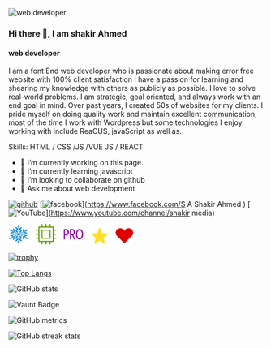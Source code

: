 
![web developer](https://scontent.fdac24-4.fna.fbcdn.net/v/t39.30808-6/449397777_993449749151692_8645100454886149024_n.png?stp=dst-png_p180x540&_nc_cat=105&ccb=1-7&_nc_sid=cc71e4&_nc_eui2=AeECaCYRadYfrhHvSOwKbnzVQOX7Jx6GuN1A5fsnHoa43SfgiivRkMBWFKPmV2351ZttRehjcVMJTjy883q8euQt&_nc_ohc=W4S0nBkqR6oQ7kNvgFKFjVs&_nc_ht=scontent.fdac24-4.fna&oh=00_AYCheLNIVBjOfa9LSHcHlXuJ2579U4vMrp_I1xOQKQIsRw&oe=66832E3E)

### Hi there 👋, I am shakir Ahmed
#### web developer

I am a font End web developer who is passionate about making error free website with 100% client satisfaction I have a passion for learning and shearing my knowledge with others as publicly as possible. I love to solve real-world problems. I am strategic, goal oriented, and always work with an end goal in mind. Over past years, I created 50s of websites for my clients. I pride myself on doing quality work and maintain excellent communication, most of the time I work with Wordpress but some technologies I enjoy working with include  ReaCUS, javaScript as well as. 



























Skills: HTML / CSS /JS /VUE JS / REACT

- 🔭 I’m currently working on this page. 
- 🌱 I’m currently learning javascript 
- 👯 I’m looking to collaborate on github 
- 💬 Ask me about web development 


[<img src='https://cdn.jsdelivr.net/npm/simple-icons@3.0.1/icons/github.svg' alt='github' height='40'>](https://github.com/jahid-bangli)  [<img src='https://cdn.jsdelivr.net/npm/simple-icons@3.0.1/icons/facebook.svg' alt='facebook' height='40'>](https://www.facebook.com/S A Shakir Ahmed )  [<img src='https://cdn.jsdelivr.net/npm/simple-icons@3.0.1/icons/youtube.svg' alt='YouTube' height='40'>](https://www.youtube.com/channel/shakir media)  

<a href='https://archiveprogram.github.com/'><img src='https://raw.githubusercontent.com/acervenky/animated-github-badges/master/assets/acbadge.gif' width='40' height='40'></a> <a href='https://docs.github.com/en/developers'><img src='https://raw.githubusercontent.com/acervenky/animated-github-badges/master/assets/devbadge.gif' width='40' height='40'></a> <a href='https://github.com/pricing'><img src='https://raw.githubusercontent.com/acervenky/animated-github-badges/master/assets/pro.gif' width='40' height='40'></a> <a href='https://stars.github.com/'><img src='https://raw.githubusercontent.com/acervenky/animated-github-badges/master/assets/starbadge.gif' width='35' height='35'></a> <a href='https://docs.github.com/en/github/supporting-the-open-source-community-with-github-sponsors'><img src='https://raw.githubusercontent.com/acervenky/animated-github-badges/master/assets/sponsorbadge.gif' width='35' height='35'></a> 

[![trophy](https://github-profile-trophy.vercel.app/?username=jahid-bangli)](https://github.com/ryo-ma/github-profile-trophy)

[![Top Langs](https://github-readme-stats.vercel.app/api/top-langs/?username=jahid-bangli)](https://github.com/anuraghazra/github-readme-stats)

![GitHub stats](https://github-readme-stats.vercel.app/api?username=jahid-bangli&show_icons=true&count_private=true)  

![Vaunt Badge](https://api.vaunt.dev/v1/github/entities/jahid-bangli/contributions?format=svg&private=true)  

![GitHub metrics](https://metrics.lecoq.io/jahid-bangli)  

![GitHub streak stats](https://streak-stats.demolab.com/?user=jahid-bangli)  

